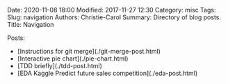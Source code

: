 Date: 2020-11-08 18:00
Modified: 2017-11-27 12:30
Category: misc
Tags: 
Slug: navigation
Authors: Christie-Carol
Summary: Directory of blog posts.
Title: Navigation

Posts:
<ul>
<li> [Instructions for git merge](./git-merge-post.html) </li>
<li> [Interactive pie chart](./pie-chart.html)</li>
<li> [TDD briefly](./tdd-post.html)</li>
<li> [EDA Kaggle Predict future sales competition](./eda-post.html) </li>
